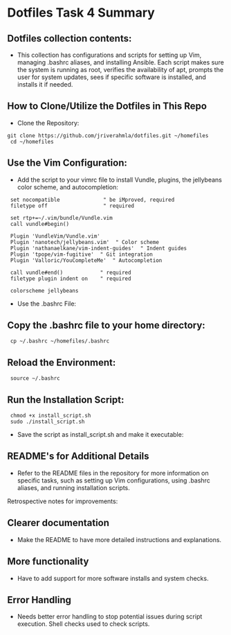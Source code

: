 # Dotfiles Task 4 Summary
## Dotfiles collection contents:
- This collection has configurations and scripts for setting up Vim, managing .bashrc aliases, and installing Ansible. Each script makes sure the system is running as root, verifies the availability of apt, prompts the user for system updates, sees if specific software is installed, and installs it if needed.

## How to Clone/Utilize the Dotfiles in This Repo
- Clone the Repository:
```
git clone https://github.com/jriverahmla/dotfiles.git ~/homefiles
 cd ~/homefiles
```

## Use the Vim Configuration:

- Add the script to your vimrc file to install Vundle, plugins, the jellybeans color scheme, and autocompletion:
```
 set nocompatible              " be iMproved, required
 filetype off                  " required

 set rtp+=~/.vim/bundle/Vundle.vim
 call vundle#begin()

 Plugin 'VundleVim/Vundle.vim'
 Plugin 'nanotech/jellybeans.vim'  " Color scheme
 Plugin 'nathanaelkane/vim-indent-guides'  " Indent guides
 Plugin 'tpope/vim-fugitive'  " Git integration
 Plugin 'Valloric/YouCompleteMe'  " Autocompletion

 call vundle#end()            " required
 filetype plugin indent on    " required

 colorscheme jellybeans
 ```

- Use the .bashrc File:


## Copy the .bashrc file to your home directory:

```
 cp ~/.bashrc ~/homefiles/.bashrc
 ```

## Reload the Environment:
```
 source ~/.bashrc
 ```


## Run the Installation Script:
```
 chmod +x install_script.sh
 sudo ./install_script.sh
 ```

- Save the script as install_script.sh and make it executable:

## README's for Additional Details
- Refer to the README files in the repository for more information on specific tasks, such as setting up Vim configurations, using .bashrc aliases, and running installation scripts.

Retrospective notes for improvements:
## Clearer documentation 
- Make the README to have more detailed instructions and explanations.
## More functionality 
- Have to add support for more software installs and system checks.
## Error Handling 
- Needs better error handling to stop potential issues during script execution. Shell checks used to check scripts.
